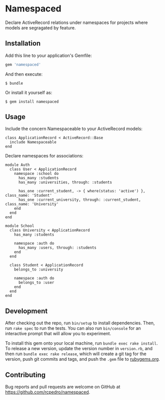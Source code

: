 # Namespaced

Declare ActiveRecord relations under namespaces for projects where models are segragated by feature.

## Installation

Add this line to your application's Gemfile:

```ruby
gem 'namespaced'
```

And then execute:

    $ bundle

Or install it yourself as:

    $ gem install namespaced

## Usage

Include the concern Namespaceable to your ActiveRecord models:

```
class ApplicationRecord < ActiveRecord::Base
  include Namespaceable
end
```

Declare namespaces for associations:

```
module Auth
  class User < ApplicationRecord
    namespace :school do
      has_many :students
      has_many :universities, through: :students

      has_one :current_student, -> { where(status: 'active') }, class_name: 'Student'
      has_one :current_university, through: :current_student, class_name: 'University'
    end
  end
end

module School
  class University < ApplicationRecord
    has_many :students

    namespace :auth do
      has_many :users, through: :students
    end
  end

  class Student < ApplicationRecord
    belongs_to :university

    namespace :auth do
      belongs_to :user
    end
  end
end
```

## Development

After checking out the repo, run `bin/setup` to install dependencies. Then, run `rake spec` to run the tests. You can also run `bin/console` for an interactive prompt that will allow you to experiment.

To install this gem onto your local machine, run `bundle exec rake install`. To release a new version, update the version number in `version.rb`, and then run `bundle exec rake release`, which will create a git tag for the version, push git commits and tags, and push the `.gem` file to [rubygems.org](https://rubygems.org).

## Contributing

Bug reports and pull requests are welcome on GitHub at https://github.com/rcpedro/namespaced.

